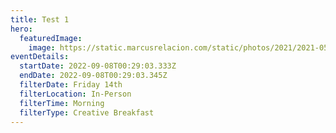 ```yaml
---
title: Test 1
hero:
  featuredImage:
    image: https://static.marcusrelacion.com/static/photos/2021/2021-05-02-12-55-PM-SONY-ILCE-7M3-4444-copyright-marcusrelacion-1.jpg
eventDetails:
  startDate: 2022-09-08T00:29:03.333Z
  endDate: 2022-09-08T00:29:03.345Z
  filterDate: Friday 14th
  filterLocation: In-Person
  filterTime: Morning
  filterType: Creative Breakfast
---
```

